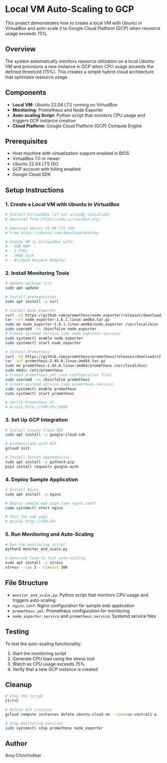 # Local VM Auto-Scaling to GCP

This project demonstrates how to create a local VM with Ubuntu in VirtualBox and auto-scale it to Google Cloud Platform (GCP) when resource usage exceeds 75%.

## Overview

The system automatically monitors resource utilization on a local Ubuntu VM and provisions a new instance in GCP when CPU usage exceeds the defined threshold (75%). This creates a simple hybrid cloud architecture that optimizes resource usage.

## Components

- **Local VM**: Ubuntu 22.04 LTS running on VirtualBox
- **Monitoring**: Prometheus and Node Exporter
- **Auto-scaling Script**: Python script that monitors CPU usage and triggers GCP instance creation
- **Cloud Platform**: Google Cloud Platform (GCP) Compute Engine

## Prerequisites

- Host machine with virtualization support enabled in BIOS
- VirtualBox 7.0 or newer
- Ubuntu 22.04 LTS ISO
- GCP account with billing enabled
- Google Cloud SDK

## Setup Instructions

### 1. Create a Local VM with Ubuntu in VirtualBox

```bash
# Install VirtualBox (if not already installed)
# Download from https://www.virtualbox.org/

# Download Ubuntu 22.04 LTS ISO
# From https://ubuntu.com/download/desktop

# Create VM in VirtualBox with:
# - 4GB RAM
# - 2 CPUs
# - 20GB disk
# - Bridged Network Adapter
```

### 2. Install Monitoring Tools

```bash
# Update package list
sudo apt update

# Install prerequisites
sudo apt install -y curl

# Install Node Exporter
curl -LO https://github.com/prometheus/node_exporter/releases/download/v1.6.1/node_exporter-1.6.1.linux-amd64.tar.gz
tar -xvf node_exporter-1.6.1.linux-amd64.tar.gz
sudo mv node_exporter-1.6.1.linux-amd64/node_exporter /usr/local/bin/
sudo useradd -rs /bin/false node_exporter
# Create systemd service (see node_exporter.service)
sudo systemctl enable node_exporter
sudo systemctl start node_exporter

# Install Prometheus
curl -LO https://github.com/prometheus/prometheus/releases/download/v2.45.0/prometheus-2.45.0.linux-amd64.tar.gz
tar -xvf prometheus-2.45.0.linux-amd64.tar.gz
sudo mv prometheus-2.45.0.linux-amd64/prometheus /usr/local/bin/
sudo mkdir /etc/prometheus
# Create prometheus.yml (see configuration file)
sudo useradd -rs /bin/false prometheus
# Create systemd service (see prometheus.service)
sudo systemctl enable prometheus
sudo systemctl start prometheus

# Verify Prometheus UI
# Access http://<VM-IP>:9090
```

### 3. Set Up GCP Integration

```bash
# Install Google Cloud SDK
sudo apt install -y google-cloud-sdk

# Authenticate with GCP
gcloud init

# Install Python dependencies
sudo apt install -y python3-pip
pip3 install requests google-auth
```

### 4. Deploy Sample Application

```bash
# Install Nginx
sudo apt install -y nginx

# Deploy sample web page (see nginx.conf)
sudo systemctl start nginx

# Test the web page
# Access http://<VM-IP>
```

### 5. Run Monitoring and Auto-Scaling

```bash
# Run the monitoring script
python3 monitor_and_scale.py

# Generate load to test auto-scaling
sudo apt install -y stress
stress --cpu 2 --timeout 300
```

## File Structure

- `monitor_and_scale.py`: Python script that monitors CPU usage and triggers auto-scaling
- `nginx.conf`: Nginx configuration for sample web application
- `prometheus.yml`: Prometheus configuration for monitoring
- `node_exporter.service` and `prometheus.service`: Systemd service files

## Testing

To test the auto-scaling functionality:
1. Start the monitoring script
2. Generate CPU load using the stress tool
3. Watch as CPU usage exceeds 75%
4. Verify that a new GCP instance is created

## Cleanup

```bash
# Stop the script
Ctrl+C

# Delete GCP instance
gcloud compute instances delete ubuntu-cloud-vm --zone=us-central1-a

# Stop monitoring services
sudo systemctl stop prometheus node_exporter
```

## Author

Anuj Chincholikar 